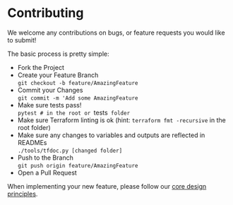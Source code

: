 # Contributing

We welcome any contributions on bugs, or feature requests you would like to submit!

The basic process is pretty simple:

* Fork the Project
* Create your Feature Branch<br>`git checkout -b feature/AmazingFeature`
* Commit your Changes<br>`git commit -m 'Add some AmazingFeature`
* Make sure tests pass!<br>`pytest # in the root or `tests` folder`
* Make sure Terraform linting is ok (hint: `terraform fmt -recursive` in the root folder)
* Make sure any changes to variables and outputs are reflected in READMEs<br>`./tools/tfdoc.py [changed folder]`
* Push to the Branch<br>`git push origin feature/AmazingFeature`
* Open a Pull Request

When implementing your new feature, please follow our [core design principles](./MANIFESTO.md#core-design-principles).
